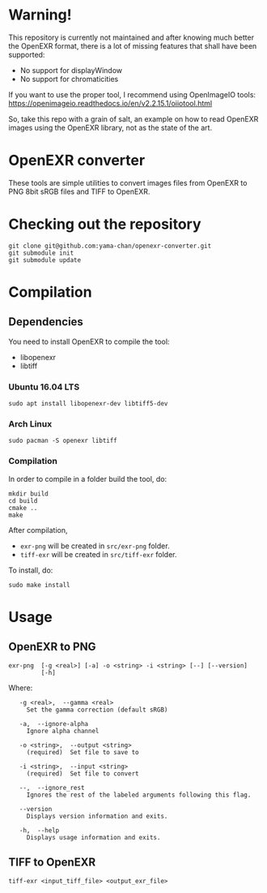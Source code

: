 Warning!
========

This repository is currently not maintained and after knowing much better the OpenEXR format, there is a lot of missing features that shall have been supported:
- No support for displayWindow
- No support for chromaticities

If you want to use the proper tool, I recommend using OpenImageIO tools: https://openimageio.readthedocs.io/en/v2.2.15.1/oiiotool.html

So, take this repo with a grain of salt, an example on how to read OpenEXR images using the OpenEXR library, not as the state of the art.

OpenEXR converter
=================

These tools are simple utilities to convert images files from OpenEXR to PNG 8bit sRGB files and TIFF to OpenEXR.

Checking out the repository
===========================

```
git clone git@github.com:yama-chan/openexr-converter.git
git submodule init
git submodule update
```

Compilation
===========

Dependencies
------------
You need to install OpenEXR to compile the tool:
* libopenexr
* libtiff

### Ubuntu 16.04 LTS

```
sudo apt install libopenexr-dev libtiff5-dev
```

### Arch Linux

```
sudo pacman -S openexr libtiff
```

### Compilation
In order to compile in a folder build the tool, do:

```
mkdir build
cd build
cmake ..
make
```

After compilation,
* `exr-png` will be created in `src/exr-png` folder.
* `tiff-exr` will be created in `src/tiff-exr` folder.

To install, do:

```
sudo make install
```

Usage
=====

OpenEXR to PNG
--------------

```
exr-png  [-g <real>] [-a] -o <string> -i <string> [--] [--version]
		 [-h]
```

Where: 

```
   -g <real>,  --gamma <real>
     Set the gamma correction (default sRGB)

   -a,  --ignore-alpha
     Ignore alpha channel

   -o <string>,  --output <string>
     (required)  Set file to save to

   -i <string>,  --input <string>
     (required)  Set file to convert

   --,  --ignore_rest
     Ignores the rest of the labeled arguments following this flag.

   --version
     Displays version information and exits.

   -h,  --help
     Displays usage information and exits.
```


TIFF to OpenEXR
---------------

```
tiff-exr <input_tiff_file> <output_exr_file>
```
